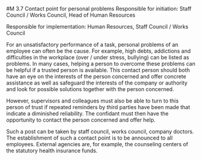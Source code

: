 #M 3.7 Contact point for personal problems
Responsible for initiation: Staff Council / Works Council, Head of Human Resources

Responsible for implementation: Human Resources, Staff Council / Works Council

For an unsatisfactory performance of a task, personal problems of an employee can often be the cause. For example, high debts, addictions and difficulties in the workplace (over / under stress, bullying) can be listed as problems. In many cases, helping a person to overcome these problems can be helpful if a trusted person is available. This contact person should both have an eye on the interests of the person concerned and offer concrete assistance as well as safeguard the interests of the company or authority and look for possible solutions together with the person concerned.

However, supervisors and colleagues must also be able to turn to this person of trust if repeated reminders by third parties have been made that indicate a diminished reliability. The confidant must then have the opportunity to contact the person concerned and offer help.

Such a post can be taken by staff council, works council, company doctors. The establishment of such a contact point is to be announced to all employees. External agencies are, for example, the counseling centers of the statutory health insurance funds.



